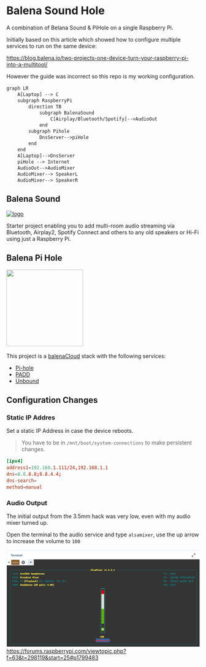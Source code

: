 # Balena Sound Hole

A combination of Belana Sound & PiHole on a single Raspberry Pi.

Initially based on this article which showed how to configure multiple services to run on the same device:

https://blog.balena.io/two-projects-one-device-turn-your-raspberry-pi-into-a-multitool/

However the guide was incorrect so this repo is my working configuration.

```mermaid
graph LR
    A[Laptop] --> C
    subgraph RaspberryPi
        direction TB
            subgraph BalenaSound
                C[Airplay/Bluetooth/Spotify]-->AudioOut
            end
        subgraph Pihole
            DnsServer-->piHole
        end
    end
    A[Laptop]-->DnsServer
    piHole --> Internet
    AudioOut-->AudioMixer
    AudioMixer--> SpeakerL
    AudioMixer--> SpeakerR
```

## Balena Sound

[![logo](https://raw.githubusercontent.com/balena-io-projects/balena-sound/master/docs/images/balenaSound-logo.png)](https://github.com/balena-labs-projects/balena-sound)

Starter project enabling you to add multi-room audio streaming via Bluetooth, Airplay2, Spotify Connect and others to any old speakers or Hi-Fi using just a Raspberry Pi.

## Balena Pi Hole

<a href="https://github.com/klutchell/balena-pihole"><img src="https://raw.githubusercontent.com/klutchell/balena-pihole/main/logo.png" width="200" height="200"></a>

<!-- [![logo](https://raw.githubusercontent.com/klutchell/balena-pihole/main/logo.png)](https://github.com/klutchell/balena-pihole) -->

This project is a [balenaCloud](https://www.balena.io/cloud) stack with the following services:

- [Pi-hole](https://pi-hole.net/)
- [PADD](https://github.com/pi-hole/PADD)
- [Unbound](https://unbound.net)

## Configuration Changes

### Static IP Addres

Set a static IP Address in case the device reboots.

> You have to be in `/mnt/boot/system-connections` to make persistent changes.

```toml
[ipv4]
address1=192.168.1.111/24,192.168.1.1
dns=8.8.8.8;8.8.4.4;
dns-search=
method=manual
```

### Audio Output
The initial output from the 3.5mm hack was very low, even with my audio mixer turned up.

Open the terminal to the audio service and type `alsamixer`, use the up arrow to increase the volume to `100`

![Alsamixer](assets/alsamixer.png)
https://forums.raspberrypi.com/viewtopic.php?f=63&t=298119&start=25#p1799483